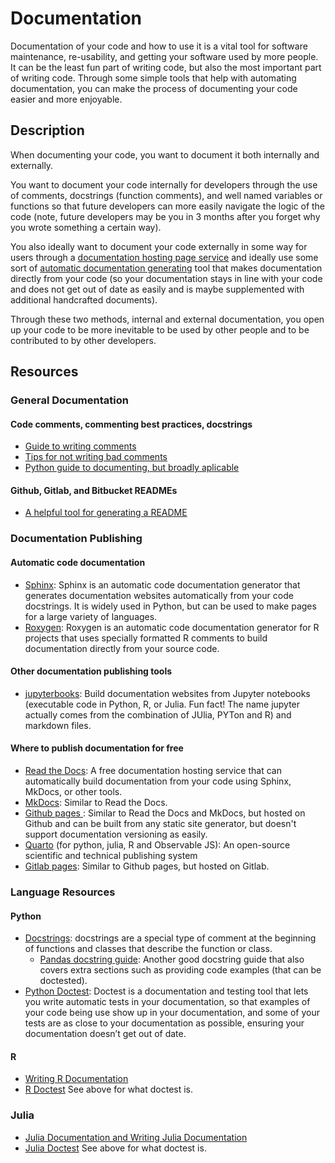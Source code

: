 # Documentation

Documentation of your code and how to use it is a vital tool for software maintenance, re-usability, and getting your software used by more people. It can be the least fun part of writing code, but also the most important part of writing code. Through some simple tools that help with automating documentation, you can make the process of documenting your code easier and more enjoyable.

## Description 

When documenting your code, you want to document it both internally and externally. 

You want to document your code internally for developers through the use of comments, docstrings (function comments), and well named variables or functions so that future developers can more easily navigate the logic of the code (note, future developers may be you in 3 months after you forget why you wrote something a certain way).

You also ideally want to document your code externally in some way for users through a [documentation hosting page service](#where-to-publish-documentation-for-free) and ideally use some sort of [automatic documentation generating](#automatic-code-documentation) tool that makes documentation directly from your code (so your documentation stays in line with your code and does not get out of date as easily and is maybe supplemented with additional handcrafted documents).

Through these two methods, internal and external documentation, you open up your code to be more inevitable to be used by other people and to be contributed to by other developers.

## Resources

### General Documentation

#### Code comments, commenting best practices, docstrings

* [Guide to writing comments](https://stepsize.com/blog/the-engineers-guide-to-writing-code-comments)
* [Tips for not writing bad comments](https://stackoverflow.blog/2021/12/23/best-practices-for-writing-code-comments/) 
* [Python guide to documenting, but broadly aplicable](https://realpython.com/documenting-python-code/)

#### Github, Gitlab, and Bitbucket READMEs
    
* [A helpful tool for generating a README](https://readme.so/)

### Documentation Publishing

#### Automatic code documentation

* [Sphinx](https://docs.readthedocs.io/en/stable/intro/getting-started-with-sphinx.html): Sphinx is an automatic code documentation generator that generates documentation websites automatically from your code docstrings. It is widely used in Python, but can be used to make pages for a large variety of languages.
* [Roxygen](https://cran.r-project.org/web/packages/roxygen2/vignettes/roxygen2.html): Roxygen is an automatic code documentation generator for R projects that uses specially formatted R comments to build documentation directly from your source code.

#### Other documentation publishing tools

* [jupyterbooks](https://jupyterbook.org/en/stable/intro.html): Build documentation websites from Jupyter notebooks (executable code in Python, R, or Julia. Fun fact! The name jupyter actually comes from the combination of JUlia, PYTon and R) and markdown files.

#### Where to publish documentation for free

* [Read the Docs](https://readthedocs.org): A free documentation hosting service that can automatically build documentation from your code using Sphinx, MkDocs, or other tools.
* [MkDocs](https://www.mkdocs.org/): Similar to Read the Docs.
* [Github pages ](https://pages.github.com): Similar to Read the Docs and MkDocs, but hosted on Github and can be built from any static site generator, but doesn't support documentation versioning as easily.
* [Quarto](https://quarto.org/) (for python, julia, R and Observable JS): An open-source scientific and technical publishing system
* [Gitlab pages](https://docs.gitlab.com/ee/user/project/pages/): Similar to Github pages, but hosted on Gitlab.

### Language Resources

#### Python

* [Docstrings](https://realpython.com/documenting-python-code/#documenting-your-python-code-base-using-docstrings): docstrings are a special type of comment at the beginning of functions and classes that describe the function or class.
    * [Pandas docstring guide](https://pandas.pydata.org/docs/development/contributing_docstring.html): Another good docstring guide that also covers extra sections such as providing code examples (that can be doctested).
* [Python Doctest](https://docs.python.org/3/library/doctest.html): Doctest is a documentation and testing tool that lets you write automatic tests in your documentation, so that examples of your code being use show up in your documentation, and some of your tests are as close to your documentation as possible, ensuring your documentation doesn’t get out of date.

#### R

* [Writing R Documentation](https://rstudio.github.io/r-manuals/r-exts/Writing-R-documentation-files.html)
* [R Doctest](https://cran.r-project.org/web/packages/doctest/vignettes/doctest.html) See above for what doctest is.

### Julia

* [Julia Documentation and Writing Julia Documentation](https://docs.julialang.org/en/v1/manual/documentation/)
* [Julia Doctest](https://documenter.juliadocs.org/stable/man/doctests/index.html) See above for what doctest is. 
